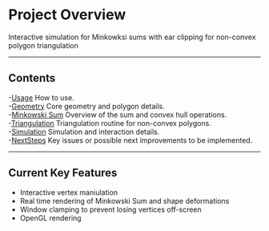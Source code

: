# Project Overview

Interactive simulation for Minkowksi sums with ear clipping for non-convex polygon triangulation

---

## Contents
-[Usage](Usage.md) How to use.  
-[Geometry](Geometry.md) Core geometry and polygon details.  
-[Minkowski Sum](MinkowkiSum.md) Overview of the sum and convex hull operations.  
-[Triangulation](Triangulation.md) Triangulation routine for non-convex polygons.  
-[Simulation](Simulation.md) Simulation and interaction details.  
-[NextSteps](NextSteps.md) Key issues or possible next improvements to be implemented.  

---

## Current Key Features
* Interactive vertex maniulation
* Real time rendering of Minkowski Sum and shape deformations
* Window clamping to prevent losing vertices off-screen
* OpenGL rendering 


